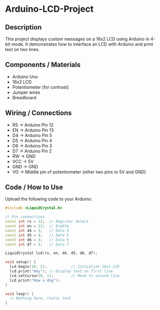# Arduino-LCD-Project
## Description
This project displays custom messages on a 16x2 LCD using Arduino in 4-bit mode. It demonstrates how to interface an LCD with Arduino and print text on two lines.

## Components / Materials
- Arduino Uno
- 16x2 LCD
- Potentiometer (for contrast)
- Jumper wires
- Breadboard

## Wiring / Connections
- RS → Arduino Pin 12
- EN → Arduino Pin 13
- D4 → Arduino Pin 5
- D5 → Arduino Pin 4
- D6 → Arduino Pin 3
- D7 → Arduino Pin 2
- RW → GND
- VCC → 5V
- GND → GND
- VO → Middle pin of potentiometer (other two pins to 5V and GND)

## Code / How to Use
Upload the following code to your Arduino:

```cpp
#include <LiquidCrystal.h>

// Pin connections
const int rs = 12;  // Register Select
const int en = 13;  // Enable
const int d4 = 5;   // Data 4
const int d5 = 4;   // Data 5
const int d6 = 3;   // Data 6
const int d7 = 2;   // Data 7

LiquidCrystal lcd(rs, en, d4, d5, d6, d7);

void setup() {
  lcd.begin(16, 2);           // Initialize 16x2 LCD
  lcd.print("Hey"); // Display text on first line
  lcd.setCursor(0, 1);        // Move to second line
  lcd.print("How u dng");
}

void loop() {
  // Nothing here, static text
}
